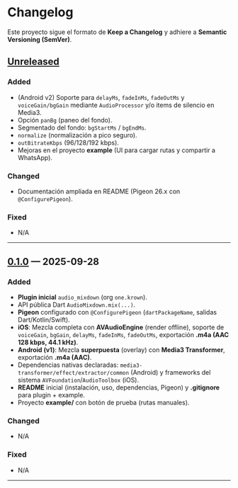# Changelog

Este proyecto sigue el formato de **Keep a Changelog** y adhiere a **Semantic Versioning (SemVer)**.

## [Unreleased]

### Added

* (Android v2) Soporte para `delayMs`, `fadeInMs`, `fadeOutMs` y `voiceGain/bgGain` mediante `AudioProcessor` y/o items de silencio en Media3.
* Opción `panBg` (paneo del fondo).
* Segmentado del fondo: `bgStartMs` / `bgEndMs`.
* `normalize` (normalización a pico seguro).
* `outBitrateKbps` (96/128/192 kbps).
* Mejoras en el proyecto **example** (UI para cargar rutas y compartir a WhatsApp).

### Changed

* Documentación ampliada en README (Pigeon 26.x con `@ConfigurePigeon`).

### Fixed

* N/A

---

## [0.1.0] — 2025-09-28

### Added

* **Plugin inicial** `audio_mixdown` (org `one.krown`).
* API pública Dart `AudioMixdown.mix(...)`.
* **Pigeon** configurado con `@ConfigurePigeon` (`dartPackageName`, salidas Dart/Kotlin/Swift).
* **iOS**: Mezcla completa con **AVAudioEngine** (render offline), soporte de `voiceGain`, `bgGain`, `delayMs`, `fadeInMs`, `fadeOutMs`, exportación **.m4a (AAC 128 kbps, 44.1 kHz)**.
* **Android (v1)**: Mezcla **superpuesta** (overlay) con **Media3 Transformer**, exportación **.m4a (AAC)**.
* Dependencias nativas declaradas: `media3-transformer/effect/extractor/common` (Android) y frameworks del sistema `AVFoundation`/`AudioToolbox` (iOS).
* **README** inicial (instalación, uso, dependencias, Pigeon) y **.gitignore** para plugin + example.
* Proyecto **example/** con botón de prueba (rutas manuales).

### Changed

* N/A

### Fixed

* N/A

---

[Unreleased]: https://github.com/krown-one/audio_mixdown/compare/v0.1.0...HEAD
[0.1.0]: https://github.com/krown-one/audio_mixdown/releases/tag/v0.1.0
